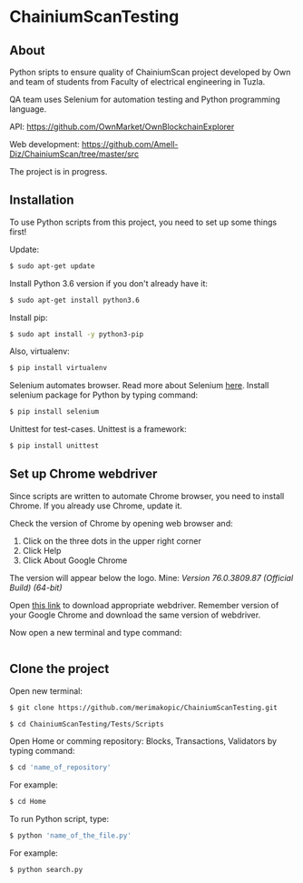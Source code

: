 # ChainiumScanTesting
## About

Python sripts to ensure quality of ChainiumScan project developed by Own and team of students from Faculty of electrical engineering in Tuzla.

QA team uses Selenium for automation testing and Python programming language.

API: https://github.com/OwnMarket/OwnBlockchainExplorer

Web development: https://github.com/Amell-Diz/ChainiumScan/tree/master/src

The project is in progress.

## Installation

To use Python scripts from this project, you need to set up some things first!

Update:
```bash
$ sudo apt-get update
```
Install Python 3.6 version if you don't already have it:
```bash
$ sudo apt-get install python3.6
```
Install pip:
```bash
$ sudo apt install -y python3-pip
```
Also, virtualenv:
```bash
$ pip install virtualenv
```
Selenium automates browser. Read more about Selenium [here](https://www.seleniumhq.org/).
Install selenium package for Python by typing command:
```bash
$ pip install selenium
```
Unittest for test-cases. Unittest is a framework:
```bash
$ pip install unittest
```
## Set up Chrome webdriver

Since scripts are written to automate Chrome browser, you need to install Chrome.
If you already use Chrome, update it.

Check the version of Chrome by opening web browser and:
1) Click on the three dots in the upper right corner
2) Click Help
3) Click About Google Chrome

The version will appear below the logo. 
Mine: *Version 76.0.3809.87 (Official Build) (64-bit)*

Open [this link](https://sites.google.com/a/chromium.org/chromedriver/) to download appropriate webdriver. Remember version of your Google Chrome and download the same version of webdriver.

Now open a new terminal and type command:
```bash
```


## Clone the project

Open new terminal:
```bash
$ git clone https://github.com/merimakopic/ChainiumScanTesting.git
```
```bash
$ cd ChainiumScanTesting/Tests/Scripts
```
Open Home or comming repository: Blocks, Transactions, Validators by typing command:

```bash
$ cd 'name_of_repository'
```
For example:
```bash
$ cd Home
```
To run Python script, type:
```bash
$ python 'name_of_the_file.py'
```
For example:
```bash
$ python search.py
```
